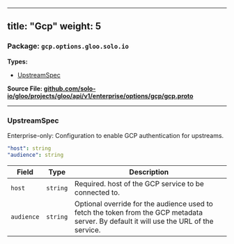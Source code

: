 
---
title: "Gcp"
weight: 5
---

<!-- Code generated by solo-kit. DO NOT EDIT. -->


### Package: `gcp.options.gloo.solo.io` 
**Types:**


- [UpstreamSpec](#upstreamspec)
  



**Source File: [github.com/solo-io/gloo/projects/gloo/api/v1/enterprise/options/gcp/gcp.proto](https://github.com/solo-io/gloo/blob/main/projects/gloo/api/v1/enterprise/options/gcp/gcp.proto)**





---
### UpstreamSpec

 
Enterprise-only: Configuration to enable GCP authentication for upstreams.

```yaml
"host": string
"audience": string

```

| Field | Type | Description |
| ----- | ---- | ----------- | 
| `host` | `string` | Required. host of the GCP service to be connected to. |
| `audience` | `string` | Optional override for the audience used to fetch the token from the GCP metadata server. By default it will use the URL of the service. |





<!-- Start of HubSpot Embed Code -->
<script type="text/javascript" id="hs-script-loader" async defer src="//js.hs-scripts.com/5130874.js"></script>
<!-- End of HubSpot Embed Code -->
